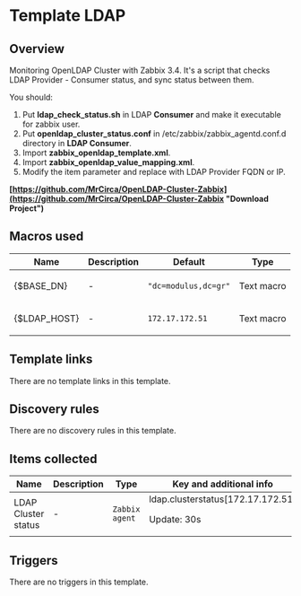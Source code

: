 # Template LDAP

## Overview

Monitoring OpenLDAP Cluster with Zabbix 3.4. It's a script that checks LDAP Provider - Consumer status, and sync status between them.


You should:


1. Put **ldap\_check\_status.sh** in LDAP **Consumer** and make it executable for zabbix user.
2. Put **openldap\_cluster\_status.conf** in /etc/zabbix/zabbix\_agentd.conf.d directory in **LDAP Consumer**.
3. Import **zabbix\_openldap\_template.xml**.
4. Import **zabbix\_openldap\_value\_mapping.xml**.
5. Modify the item parameter and replace with LDAP Provider FQDN or IP.


**[https://github.com/MrCirca/OpenLDAP-Cluster-Zabbix](https://github.com/MrCirca/OpenLDAP-Cluster-Zabbix "Download Project")**

## Macros used

|Name|Description|Default|Type|
|----|-----------|-------|----|
|{$BASE_DN}|<p>-</p>|`"dc=modulus,dc=gr"`|Text macro|
|{$LDAP_HOST}|<p>-</p>|`172.17.172.51`|Text macro|
## Template links

There are no template links in this template.

## Discovery rules

There are no discovery rules in this template.

## Items collected

|Name|Description|Type|Key and additional info|
|----|-----------|----|----|
|LDAP Cluster status|<p>-</p>|`Zabbix agent`|ldap.clusterstatus[172.17.172.51]<p>Update: 30s</p>|
## Triggers

There are no triggers in this template.


